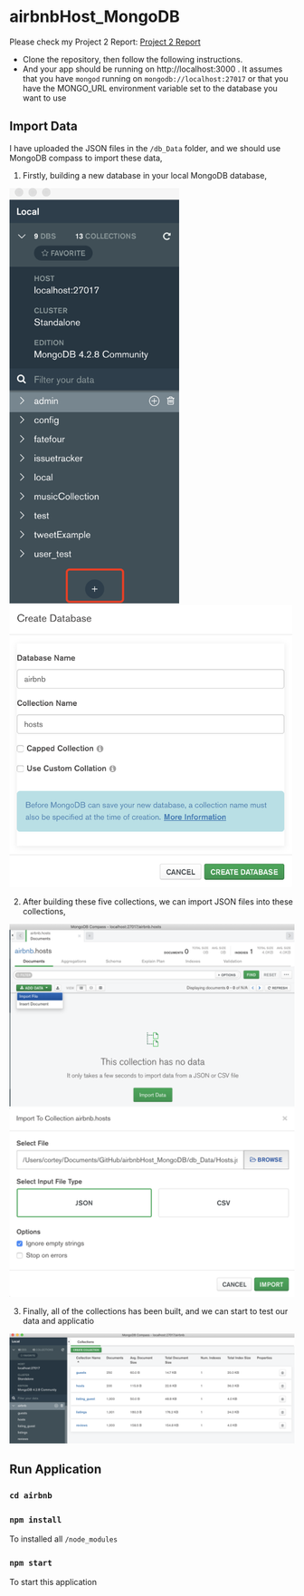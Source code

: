 # airbnbHost_MongoDB
Please check my Project 2 Report: [Project 2 Report](https://github.com/tuoying96/airbnbHost_MongoDB/blob/main/Project%202%20Report.pdf)
- Clone the repository, then follow the following instructions.  
- And your app should be running on http://localhost:3000 . It assumes that you have `mongod` running on `mongodb://localhost:27017` or that you have the MONGO_URL environment variable set to the database you want to use

## Import Data
I have uploaded the JSON files in the `/db_Data` folder, and we should use MongoDB compass to import these data,

1. Firstly, building a new database in your local MongoDB database,
<div><img width="300" src="https://github.com/tuoying96/airbnbHost_MongoDB/blob/main/draft%20file/images/1.png"/></div>
<div><img width="500" src="https://github.com/tuoying96/airbnbHost_MongoDB/blob/main/draft%20file/images/2.png"/></div>

2. After building these five collections, we can import JSON files into these collections,
<div><img width="600" src="https://github.com/tuoying96/airbnbHost_MongoDB/blob/main/draft%20file/images/3.png"/></div>
<div><img width="600" src="https://github.com/tuoying96/airbnbHost_MongoDB/blob/main/draft%20file/images/4.png"/></div>

3. Finally, all of the collections has been built, and we can start to test our data and applicatio
<div><img width="800" src="https://github.com/tuoying96/airbnbHost_MongoDB/blob/main/draft%20file/images/7.png"/></div>

## Run Application
### `cd airbnb`
### `npm install`
To installed all `/node_modules`
### `npm start`
To start this application
